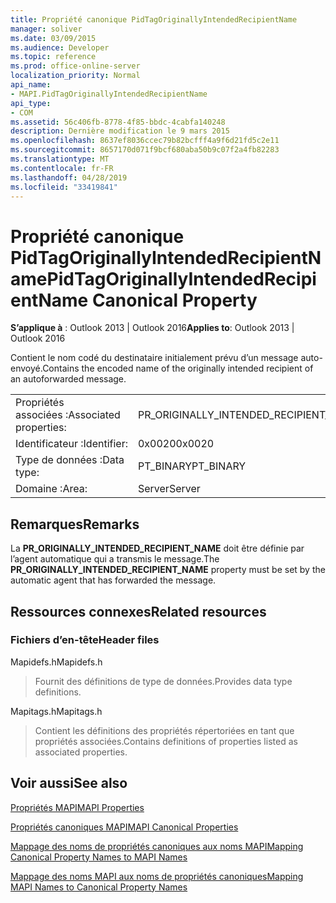 ```yaml
---
title: Propriété canonique PidTagOriginallyIntendedRecipientName
manager: soliver
ms.date: 03/09/2015
ms.audience: Developer
ms.topic: reference
ms.prod: office-online-server
localization_priority: Normal
api_name:
- MAPI.PidTagOriginallyIntendedRecipientName
api_type:
- COM
ms.assetid: 56c406fb-8778-4f85-bbdc-4cabfa140248
description: Dernière modification le 9 mars 2015
ms.openlocfilehash: 8637ef8036ccec79b82bcfff4a9f6d21fd5c2e11
ms.sourcegitcommit: 8657170d071f9bcf680aba50b9c07f2a4fb82283
ms.translationtype: MT
ms.contentlocale: fr-FR
ms.lasthandoff: 04/28/2019
ms.locfileid: "33419841"
---
```

# <a name="pidtagoriginallyintendedrecipientname-canonical-property"></a><span data-ttu-id="8c57f-103">Propriété canonique PidTagOriginallyIntendedRecipientName</span><span class="sxs-lookup"><span data-stu-id="8c57f-103">PidTagOriginallyIntendedRecipientName Canonical Property</span></span>

  
  
<span data-ttu-id="8c57f-104">**S’applique à** : Outlook 2013 | Outlook 2016</span><span class="sxs-lookup"><span data-stu-id="8c57f-104">**Applies to**: Outlook 2013 | Outlook 2016</span></span> 
  
<span data-ttu-id="8c57f-105">Contient le nom codé du destinataire initialement prévu d’un message auto-envoyé.</span><span class="sxs-lookup"><span data-stu-id="8c57f-105">Contains the encoded name of the originally intended recipient of an autoforwarded message.</span></span>
  
|||
|:-----|:-----|
|<span data-ttu-id="8c57f-106">Propriétés associées :</span><span class="sxs-lookup"><span data-stu-id="8c57f-106">Associated properties:</span></span>  <br/> |<span data-ttu-id="8c57f-107">PR_ORIGINALLY_INTENDED_RECIPIENT_NAME</span><span class="sxs-lookup"><span data-stu-id="8c57f-107">PR_ORIGINALLY_INTENDED_RECIPIENT_NAME</span></span>  <br/> |
|<span data-ttu-id="8c57f-108">Identificateur :</span><span class="sxs-lookup"><span data-stu-id="8c57f-108">Identifier:</span></span>  <br/> |<span data-ttu-id="8c57f-109">0x0020</span><span class="sxs-lookup"><span data-stu-id="8c57f-109">0x0020</span></span>  <br/> |
|<span data-ttu-id="8c57f-110">Type de données :</span><span class="sxs-lookup"><span data-stu-id="8c57f-110">Data type:</span></span>  <br/> |<span data-ttu-id="8c57f-111">PT_BINARY</span><span class="sxs-lookup"><span data-stu-id="8c57f-111">PT_BINARY</span></span>  <br/> |
|<span data-ttu-id="8c57f-112">Domaine :</span><span class="sxs-lookup"><span data-stu-id="8c57f-112">Area:</span></span>  <br/> |<span data-ttu-id="8c57f-113">Server</span><span class="sxs-lookup"><span data-stu-id="8c57f-113">Server</span></span>  <br/> |
   
## <a name="remarks"></a><span data-ttu-id="8c57f-114">Remarques</span><span class="sxs-lookup"><span data-stu-id="8c57f-114">Remarks</span></span>

<span data-ttu-id="8c57f-115">La **PR_ORIGINALLY_INTENDED_RECIPIENT_NAME** doit être définie par l’agent automatique qui a transmis le message.</span><span class="sxs-lookup"><span data-stu-id="8c57f-115">The **PR_ORIGINALLY_INTENDED_RECIPIENT_NAME** property must be set by the automatic agent that has forwarded the message.</span></span> 
  
## <a name="related-resources"></a><span data-ttu-id="8c57f-116">Ressources connexes</span><span class="sxs-lookup"><span data-stu-id="8c57f-116">Related resources</span></span>

### <a name="header-files"></a><span data-ttu-id="8c57f-117">Fichiers d’en-tête</span><span class="sxs-lookup"><span data-stu-id="8c57f-117">Header files</span></span>

<span data-ttu-id="8c57f-118">Mapidefs.h</span><span class="sxs-lookup"><span data-stu-id="8c57f-118">Mapidefs.h</span></span>
  
> <span data-ttu-id="8c57f-119">Fournit des définitions de type de données.</span><span class="sxs-lookup"><span data-stu-id="8c57f-119">Provides data type definitions.</span></span>
    
<span data-ttu-id="8c57f-120">Mapitags.h</span><span class="sxs-lookup"><span data-stu-id="8c57f-120">Mapitags.h</span></span>
  
> <span data-ttu-id="8c57f-121">Contient les définitions des propriétés répertoriées en tant que propriétés associées.</span><span class="sxs-lookup"><span data-stu-id="8c57f-121">Contains definitions of properties listed as associated properties.</span></span>
    
## <a name="see-also"></a><span data-ttu-id="8c57f-122">Voir aussi</span><span class="sxs-lookup"><span data-stu-id="8c57f-122">See also</span></span>



[<span data-ttu-id="8c57f-123">Propriétés MAPI</span><span class="sxs-lookup"><span data-stu-id="8c57f-123">MAPI Properties</span></span>](mapi-properties.md)
  
[<span data-ttu-id="8c57f-124">Propriétés canoniques MAPI</span><span class="sxs-lookup"><span data-stu-id="8c57f-124">MAPI Canonical Properties</span></span>](mapi-canonical-properties.md)
  
[<span data-ttu-id="8c57f-125">Mappage des noms de propriétés canoniques aux noms MAPI</span><span class="sxs-lookup"><span data-stu-id="8c57f-125">Mapping Canonical Property Names to MAPI Names</span></span>](mapping-canonical-property-names-to-mapi-names.md)
  
[<span data-ttu-id="8c57f-126">Mappage des noms MAPI aux noms de propriétés canoniques</span><span class="sxs-lookup"><span data-stu-id="8c57f-126">Mapping MAPI Names to Canonical Property Names</span></span>](mapping-mapi-names-to-canonical-property-names.md)

